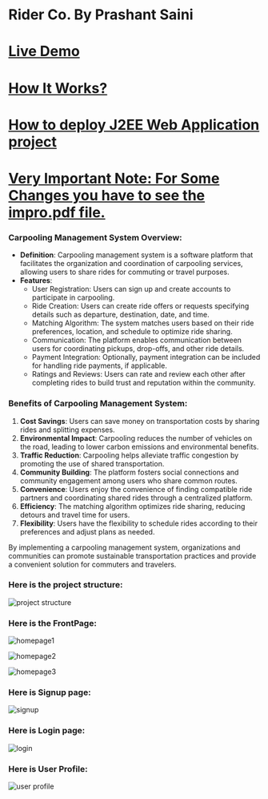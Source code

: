 # Rider Co. By Prashant Saini

# [Live Demo](http://13.51.117.99:8080/NewRider/)

# [How It Works?](https://youtu.be/SFmnCYLW4Rw?si=y0OGo1DpJL8SBQHd)

# [How to deploy J2EE Web Application project](https://youtu.be/f0ADg_3FpSU?si=DxmveOPeLI_IBt54)

# [**Very Important Note: For Some Changes you have to see the impro.pdf file.**](https://github.com/atomhudson/Rider/blob/main/impro.pdf)

### Carpooling Management System Overview:
- **Definition**: Carpooling management system is a software platform that facilitates the organization and coordination of carpooling services, allowing users to share rides for commuting or travel purposes.
- **Features**:
  - User Registration: Users can sign up and create accounts to participate in carpooling.
  - Ride Creation: Users can create ride offers or requests specifying details such as departure, destination, date, and time.
  - Matching Algorithm: The system matches users based on their ride preferences, location, and schedule to optimize ride sharing.
  - Communication: The platform enables communication between users for coordinating pickups, drop-offs, and other ride details.
  - Payment Integration: Optionally, payment integration can be included for handling ride payments, if applicable.
  - Ratings and Reviews: Users can rate and review each other after completing rides to build trust and reputation within the community.

### Benefits of Carpooling Management System:
1. **Cost Savings**: Users can save money on transportation costs by sharing rides and splitting expenses.
2. **Environmental Impact**: Carpooling reduces the number of vehicles on the road, leading to lower carbon emissions and environmental benefits.
3. **Traffic Reduction**: Carpooling helps alleviate traffic congestion by promoting the use of shared transportation.
4. **Community Building**: The platform fosters social connections and community engagement among users who share common routes.
5. **Convenience**: Users enjoy the convenience of finding compatible ride partners and coordinating shared rides through a centralized platform.
6. **Efficiency**: The matching algorithm optimizes ride sharing, reducing detours and travel time for users.
7. **Flexibility**: Users have the flexibility to schedule rides according to their preferences and adjust plans as needed.

By implementing a carpooling management system, organizations and communities can promote sustainable transportation practices and provide a convenient solution for commuters and travelers.


### Here is the project structure: 

![project structure](https://github.com/atomhudson/Rider/assets/83460106/c391d51b-e479-4e82-bdc3-da318ea2e1a3)

### Here is the FrontPage:

![homepage1](https://github.com/atomhudson/Rider/assets/83460106/f802b3f4-3ade-42b0-a809-6e92ade70e91)

![homepage2](https://github.com/atomhudson/Rider/assets/83460106/4ccf3bd6-2978-4e0d-a679-0ae0dda28080)

![homepage3](https://github.com/atomhudson/Rider/assets/83460106/84da8c8a-f822-4c4e-b799-43c33467708a)

### Here is Signup page:

![signup](https://github.com/atomhudson/Rider/assets/83460106/f7458918-de2d-4df9-91a9-5de4161f88f9)

### Here is Login page:

![login](https://github.com/atomhudson/Rider/assets/83460106/2de6c956-8722-4f9a-899c-d60cee248624)

### Here is User Profile: 

![user profile](https://github.com/atomhudson/Rider/assets/83460106/23e60f13-2c4a-4bd6-b044-15ebdc330c00)




